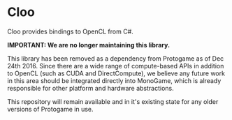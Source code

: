 Cloo
========================

Cloo provides bindings to OpenCL from C#.

**IMPORTANT: We are no longer maintaining this library.**

This library has been removed as a dependency from Protogame as of Dec 24th 2016.  Since there are a wide range of compute-based APIs in addition to OpenCL (such as CUDA and DirectCompute), we believe any future work in this area should be integrated directly into MonoGame, which is already responsible for other platform and hardware abstractions.

This repository will remain available and in it's existing state for any older versions of Protogame in use.